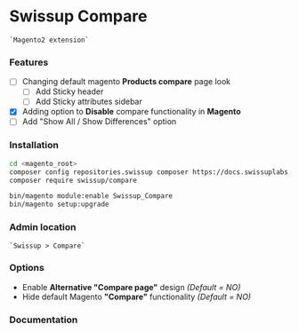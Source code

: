 # Swissup Compare

    `Magento2 extension`

### Features

 - [ ] Changing default magento **Products compare** page look
     - [ ] Add Sticky header
     - [ ] Add Sticky attributes sidebar
 - [x] Adding option to **Disable** compare functionality in **Magento**
 - [ ] Add "Show All / Show Differences" option

### Installation

```bash
cd <magento_root>
composer config repositories.swissup composer https://docs.swissuplabs.com/packages/
composer require swissup/compare

bin/magento module:enable Swissup_Compare
bin/magento setup:upgrade
```

### Admin location

    `Swissup > Compare`

### Options

 *  Enable **Alternative "Compare page"** design
    _(Default = NO)_
 *  Hide default Magento **"Compare"** functionality
    _(Default = NO)_


### Documentation
